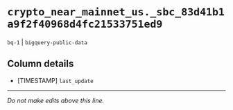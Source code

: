 # `crypto_near_mainnet_us._sbc_83d41b1a9f2f40968d4fc21533751ed9`
`bq-1` | `bigquery-public-data`

## Column details
* [TIMESTAMP] `last_update`

-------------------------------------------------------------------------------
*Do not make edits above this line.*
